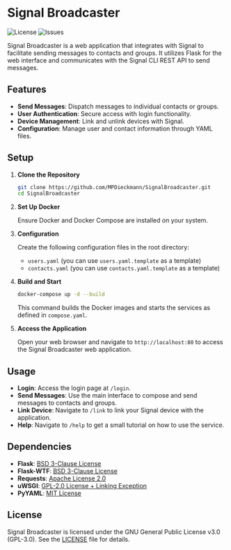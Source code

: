 # Signal Broadcaster

![License](https://img.shields.io/github/license/MPDieckmann/SignalBroadcaster)
![Issues](https://img.shields.io/github/issues/MPDieckmann/SignalBroadcaster)

Signal Broadcaster is a web application that integrates with Signal to facilitate sending messages to contacts and groups. It utilizes Flask for the web interface and communicates with the Signal CLI REST API to send messages.

## Features

- **Send Messages**: Dispatch messages to individual contacts or groups.
- **User Authentication**: Secure access with login functionality.
- **Device Management**: Link and unlink devices with Signal.
- **Configuration**: Manage user and contact information through YAML files.

## Setup

1. **Clone the Repository**

   ```bash
   git clone https://github.com/MPDieckmann/SignalBroadcaster.git
   cd SignalBroadcaster
   ```

2. **Set Up Docker**

   Ensure Docker and Docker Compose are installed on your system.

3. **Configuration**

   Create the following configuration files in the root directory:

   - `users.yaml` (you can use `users.yaml.template` as a template)
   - `contacts.yaml` (you can use `contacts.yaml.template` as a template)

4. **Build and Start**

   ```bash
   docker-compose up -d --build
   ```

   This command builds the Docker images and starts the services as defined in `compose.yaml`.

5. **Access the Application**

   Open your web browser and navigate to `http://localhost:80` to access the Signal Broadcaster web application.

## Usage

- **Login**: Access the login page at `/login`.
- **Send Messages**: Use the main interface to compose and send messages to contacts and groups.
- **Link Device**: Navigate to `/link` to link your Signal device with the application.
- **Help**: Navigate to `/help` to get a small tutorial on how to use the service.

## Dependencies

- **Flask**: [BSD 3-Clause License](https://github.com/pallets/flask/blob/main/LICENSE.txt)
- **Flask-WTF**: [BSD 3-Clause License](https://github.com/wtforms/flask-wtf/blob/main/LICENSE.rst)
- **Requests**: [Apache License 2.0](https://github.com/psf/requests/blob/main/LICENSE)
- **uWSGI**: [GPL-2.0 License + Linking Exception](https://github.com/unbit/uwsgi/blob/master/LICENSE)
- **PyYAML**: [MIT License](https://github.com/yaml/pyyaml/blob/master/LICENSE)

## License

Signal Broadcaster is licensed under the GNU General Public License v3.0 (GPL-3.0). See the [LICENSE](LICENSE) file for details.
